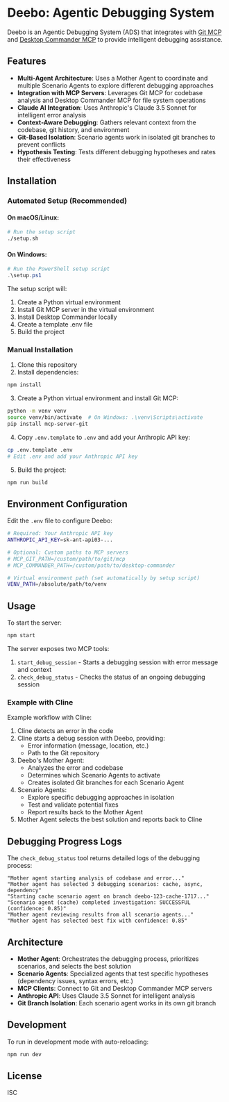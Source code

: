 # Deebo: Agentic Debugging System

Deebo is an Agentic Debugging System (ADS) that integrates with [Git MCP](https://github.com/modelcontextprotocol/servers/tree/main/src/git) and [Desktop Commander MCP](https://github.com/wonderwhy-er/ClaudeComputerCommander) to provide intelligent debugging assistance.

## Features

- **Multi-Agent Architecture**: Uses a Mother Agent to coordinate and multiple Scenario Agents to explore different debugging approaches
- **Integration with MCP Servers**: Leverages Git MCP for codebase analysis and Desktop Commander MCP for file system operations
- **Claude AI Integration**: Uses Anthropic's Claude 3.5 Sonnet for intelligent error analysis
- **Context-Aware Debugging**: Gathers relevant context from the codebase, git history, and environment
- **Git-Based Isolation**: Scenario agents work in isolated git branches to prevent conflicts
- **Hypothesis Testing**: Tests different debugging hypotheses and rates their effectiveness

## Installation

### Automated Setup (Recommended)

#### On macOS/Linux:

```bash
# Run the setup script
./setup.sh
```

#### On Windows:

```powershell
# Run the PowerShell setup script
.\setup.ps1
```

The setup script will:
1. Create a Python virtual environment
2. Install Git MCP server in the virtual environment
3. Install Desktop Commander locally
4. Create a template .env file
5. Build the project

### Manual Installation

1. Clone this repository
2. Install dependencies:

```bash
npm install
```

3. Create a Python virtual environment and install Git MCP:

```bash
python -m venv venv
source venv/bin/activate  # On Windows: .\venv\Scripts\activate
pip install mcp-server-git
```

4. Copy `.env.template` to `.env` and add your Anthropic API key:

```bash
cp .env.template .env
# Edit .env and add your Anthropic API key
```

5. Build the project:

```bash
npm run build
```

## Environment Configuration

Edit the `.env` file to configure Deebo:

```bash
# Required: Your Anthropic API key
ANTHROPIC_API_KEY=sk-ant-api03-...

# Optional: Custom paths to MCP servers
# MCP_GIT_PATH=/custom/path/to/git/mcp
# MCP_COMMANDER_PATH=/custom/path/to/desktop-commander

# Virtual environment path (set automatically by setup script)
VENV_PATH=/absolute/path/to/venv
```

## Usage

To start the server:

```bash
npm start
```

The server exposes two MCP tools:

1. `start_debug_session` - Starts a debugging session with error message and context
2. `check_debug_status` - Checks the status of an ongoing debugging session

### Example with Cline

Example workflow with Cline:

1. Cline detects an error in the code
2. Cline starts a debug session with Deebo, providing:
   - Error information (message, location, etc.)
   - Path to the Git repository
3. Deebo's Mother Agent:
   - Analyzes the error and codebase
   - Determines which Scenario Agents to activate
   - Creates isolated Git branches for each Scenario Agent
4. Scenario Agents:
   - Explore specific debugging approaches in isolation
   - Test and validate potential fixes
   - Report results back to the Mother Agent
5. Mother Agent selects the best solution and reports back to Cline

## Debugging Progress Logs

The `check_debug_status` tool returns detailed logs of the debugging process:

```
"Mother agent starting analysis of codebase and error..."
"Mother agent has selected 3 debugging scenarios: cache, async, dependency"
"Starting cache scenario agent on branch deebo-123-cache-1717..."
"Scenario agent (cache) completed investigation: SUCCESSFUL (confidence: 0.85)"
"Mother agent reviewing results from all scenario agents..."
"Mother agent has selected best fix with confidence: 0.85"
```

## Architecture

- **Mother Agent**: Orchestrates the debugging process, prioritizes scenarios, and selects the best solution
- **Scenario Agents**: Specialized agents that test specific hypotheses (dependency issues, syntax errors, etc.)
- **MCP Clients**: Connect to Git and Desktop Commander MCP servers
- **Anthropic API**: Uses Claude 3.5 Sonnet for intelligent analysis
- **Git Branch Isolation**: Each scenario agent works in its own git branch

## Development

To run in development mode with auto-reloading:

```bash
npm run dev
```

## License

ISC
